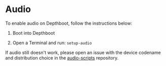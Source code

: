 # Audio

To enable audio on Depthboot, follow the instructions below:

1. Boot into Depthboot

2. Open a Terminal and run: ```setup-audio```

If audio still doesn't work, please open an issue with the device codename and distribution choice
in the [audio-scripts](https://github.com/WeirdTreeThing/chromebook-linux-audio/issues) repository.
